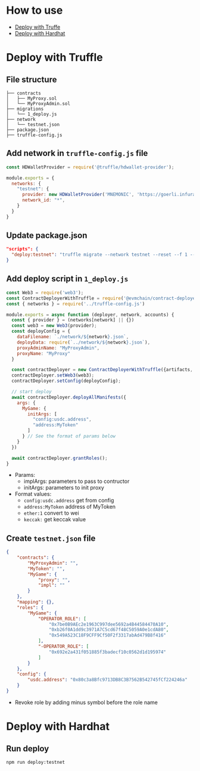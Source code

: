 # How to use

- [Deploy with Truffe](#deploy-with-truffle)
- [Deploy with Hardhat](#deploy-with-hardhat)

# Deploy with Truffle

## File structure

```
├── contracts
│   ├── MyProxy.sol
│   └── MyProxyAdmin.sol
├── migrations
│   └── 1_deploy.js
├── network
│   └── testnet.json
├── package.json
├── truffle-config.js
```

## Add network in `truffle-config.js` file

```js
const HDWalletProvider = require('@truffle/hdwallet-provider');

module.exports = {
  networks: {
    "testnet": {
      provider: new HDWalletProvider('MNEMONIC', 'https://goerli.infura.io/v3/', 0, 1, true, "m/44'/60'/0'/0/", 5);,
      network_id: "*",
    }
  }
}
```

## Update package.json 

```json
"scripts": {
  "deploy:testnet": "truffle migrate --network testnet --reset --f 1 --to 1",
}
```

## Add deploy script in `1_deploy.js`

```js
const Web3 = require('web3');
const ContractDeployerWithTruffle = require('@evmchain/contract-deployer/src/truffle');
const { networks } = require('../truffle-config.js')

module.exports = async function (deployer, network, accounts) {
  const { provider } = (networks[network] || {})
  const web3 = new Web3(provider);
  const deployConfig = {
    dataFilename: `./network/${network}.json`,
    deployData: require(`../network/${network}.json`),
    proxyAdminName: "MyProxyAdmin",
    proxyName: "MyProxy"
  }

  const contractDeployer = new ContractDeployerWithTruffle({artifacts, deployer});
  contractDeployer.setWeb3(web3);
  contractDeployer.setConfig(deployConfig);

  // start deploy 
  await contractDeployer.deployAllManifests({
    args: {
      MyGame: { 
        initArgs: [
          "config:usdc.address", 
          "address:MyToken"
        ] 
      } // See the format of params below
    }
  })

  await contractDeployer.grantRoles();
}
```
  - Params:
    - implArgs: parameters to pass to contructor
    - initArgs: parameters to init proxy
  - Format values:
    - `config:usdc.address` get from config
    - `address:MyToken` address of MyToken
    - `ether:1` convert to wei
    - `keccak:` get keccak value


## Create `testnet.json` file

```json
{
    "contracts": {
        "MyProxyAdmin": "",
        "MyToken": "",
        "MyGame": {
            "proxy": "",
            "impl": ""
        }
    },
    "mapping": {},
    "roles": {
        "MyGame": {
            "OPERATOR_ROLE": [
                "0x7be0B9AEc2e1963C997dee5692a4B44584470A10",
                "0xb26f0A1dd9c3971A7C5cd67f48C5059A0e1cdA80",
                "0x549A523C18F9CFF9Cf50F2f3317abAd479B8f416"
            ],
            "-OPERATOR_ROLE": [
                "0x692e2a431f051885f3badecf10c0562d1d195974"
            ]
        }
    },
    "config": {
        "usdc.address": "0x80c3a8Bfc9713DB8C3B7562B542745fCf224246a"
    }
}
```
* Revoke role by adding minus symbol before the role name

# Deploy with Hardhat


## Run deploy

```
npm run deploy:testnet
```